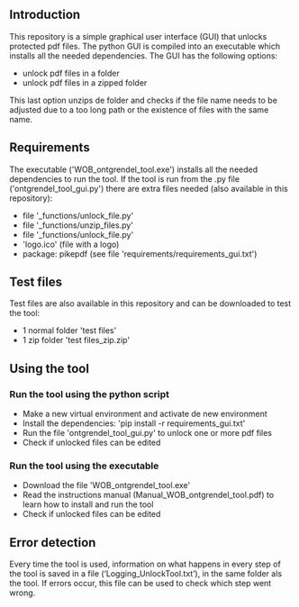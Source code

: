 ## Introduction
This repository is a simple graphical user interface (GUI) that unlocks protected pdf files. The python GUI is compiled into an executable which installs all the needed dependencies.
The GUI has the following options:
- unlock pdf files in a folder
- unlock pdf files in a zipped folder

This last option unzips de folder and checks if the file name needs to be adjusted due to a too long path or the existence of files with the same name.

## Requirements
The executable ('WOB_ontgrendel_tool.exe') installs all the needed dependencies to run the tool.
If the tool is run from the .py file ('ontgrendel_tool_gui.py') there are extra files needed (also available in this repository):
- file '_functions/unlock_file.py'
- file '_functions/unzip_files.py'
- file '_functions/unlock_file.py'
- 'logo.ico' (file with a logo)
- package: pikepdf (see file 'requirements/requirements_gui.txt')

## Test files
Test files are also available in this repository and can be downloaded to test the tool:
- 1 normal folder 'test files'
- 1 zip folder 'test files_zip.zip'

## Using the tool
### Run the tool using the python script
- Make a new virtual environment and activate de new environment
- Install the dependencies: 'pip install -r requirements_gui.txt'
- Run the file 'ontgrendel_tool_gui.py' to unlock one or more pdf files
- Check if unlocked files can be edited

### Run the tool using the executable
- Download the file 'WOB_ontgrendel_tool.exe'
- Read the instructions manual (Manual_WOB_ontgrendel_tool.pdf) to learn how to install and run the tool
- Check if unlocked files can be edited

## Error detection
Every time the tool is used, information on what happens in every step of the tool is saved in a file (‘Logging_UnlockTool.txt’), in the same folder als the tool. If errors occur, this file can be used to check which step went wrong.